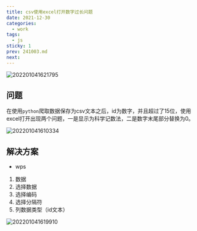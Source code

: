 ```yaml
---
title: csv使用excel打开数字过长问题
date: 2021-12-30
categories:
  - work
tags:
  - js
sticky: 1
prev: 241003.md
next:
---
```


![202201041621795](https://gitee.com/snowyan/image/raw/master/2021/202201041621795.png)

<!-- more -->

## 问题

在使用`python`爬取数据保存为csv文本之后，id为数字，并且超过了15位，使用excel打开出现两个问题，一是显示为科学记数法，二是数字末尾部分替换为0。

![202201041610334](https://gitee.com/snowyan/image/raw/master/2021/202201041610334.png)

## 解决方案

- wps

1. 数据
2. 选择数据
3. 选择编码
4. 选择分隔符
5. 列数据类型（id文本）


![202201041619910](https://gitee.com/snowyan/image/raw/master/2021/202201041619910.png)